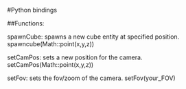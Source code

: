 #Python bindings

##Functions:

spawnCube: spawns a new cube entity at specified position.
spawncube(Math::point(x,y,z))

setCamPos: sets a new position for the camera.
setCamPos(Math::point(x,y,z))

setFov: sets the fov/zoom of the camera.
setFov(your_FOV)